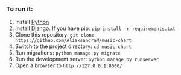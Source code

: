 ### To run it:

1. Install [Python](https://www.python.org/downloads/)
2. Install [Django](https://docs.djangoproject.com/en/dev/topics/install/). If you have pip: `pip install -r requirements.txt`
3. Clone this repository: `git clone https://github.com/AliaksandraN/music-chart`
4. Switch to the project directory: `cd music-chart`
5. Run migrations: `python manage.py migrate`
6. Run the development server: `python manage.py runserver`
7. Open a browser to `http://127.0.0.1:8000/`

